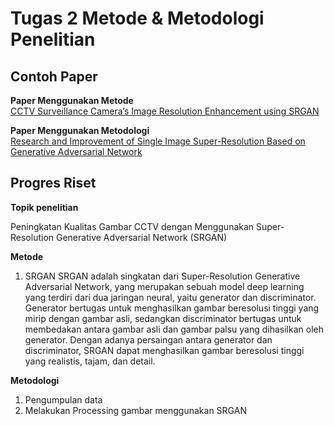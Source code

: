 # Tugas 2 Metode & Metodologi Penelitian

## Contoh Paper

**Paper Menggunakan Metode**<br />
[CCTV Surveillance Camera’s Image Resolution Enhancement using SRGAN](https://www.irjet.net/archives/V7/i6/IRJET-V7I6282.pdf)

**Paper Menggunakan Metodologi**<br />
[Research and Improvement of Single Image Super-Resolution Based on Generative Adversarial Network](https://iopscience.iop.org/article/10.1088/1742-6596/1237/3/032046/pdf)


## Progres Riset

**Topik penelitian**

Peningkatan Kualitas Gambar CCTV dengan Menggunakan Super-Resolution Generative Adversarial Network (SRGAN)

**Metode**

1. SRGAN 
   SRGAN adalah singkatan dari Super-Resolution Generative Adversarial Network, yang merupakan sebuah model deep learning yang terdiri dari dua jaringan neural, yaitu generator dan discriminator. Generator bertugas untuk menghasilkan gambar beresolusi tinggi yang mirip dengan gambar asli, sedangkan discriminator bertugas untuk membedakan antara gambar asli dan gambar palsu yang dihasilkan oleh generator. Dengan adanya persaingan antara generator dan discriminator, SRGAN dapat menghasilkan gambar beresolusi tinggi yang realistis, tajam, dan detail.


**Metodologi**

1. Pengumpulan data 
2. Melakukan Processing gambar menggunakan SRGAN
